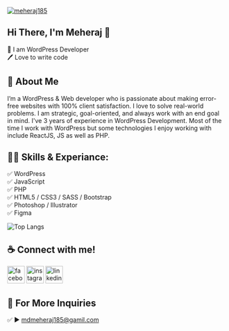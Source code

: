 <p align="left"> <a href="https://developermeheraj.com/" target="blank"><img src="https://developermeheraj.com/wp-content/uploads/2023/06/developer-meheraj.png" alt="meheraj185" /></a> </p>

## Hi There, I'm Meheraj 👋

<p>
👑 I am WordPress Developer <br> 
🖊️ Love to write code <br> 

## 🚀 About Me
I’m a WordPress & Web developer who is passionate about making error-free websites with 100% client satisfaction. I love to solve real-world problems. I am strategic, goal-oriented, and always work with an end goal in mind. I've 3 years of experience in WordPress Development. Most of the time I work with WordPress but some technologies I enjoy working with include ReactJS, JS as well as PHP.

## 👨‍💻 Skills & Experiance: 
✅ WordPress <br> 
✅ JavaScript <br>
✅ PHP <br>
✅ HTML5 / CSS3 / SASS / Bootstrap <br>
✅ Photoshop / Illustrator <br>
✅ Figma <br>

![Top Langs](https://github-readme-stats.vercel.app/api/top-langs/?username=Meheraj18500&layout=compact)


## ☕ Connect with me!
[<img src='https://camo.githubusercontent.com/2d1ffa69dd491ebeca01b2098cf8233dd09950ff5895abccd5b455ca442abc59/68747470733a2f2f696d672e736869656c64732e696f2f62616467652f46616365626f6f6b2d3138373746323f7374796c653d666f722d7468652d6261646765266c6f676f3d66616365626f6f6b266c6f676f436f6c6f723d7768697465' alt='facebook' height='40'>](https://www.facebook.com/meheraj185/)  [<img src='https://camo.githubusercontent.com/b3d4671768bd0f9b6c8f410a25a96e0c5a4d135208d8910461e986f97e7985ab/68747470733a2f2f696d672e736869656c64732e696f2f62616467652f496e7374616772616d2d4534343035463f7374796c653d666f722d7468652d6261646765266c6f676f3d696e7374616772616d266c6f676f436f6c6f723d7768697465' alt='instagram' height='40'>](https://www.instagram.com/meheraj1850/)  [<img src='https://camo.githubusercontent.com/a80d00f23720d0bc9f55481cfcd77ab79e141606829cf16ec43f8cacc7741e46/68747470733a2f2f696d672e736869656c64732e696f2f62616467652f4c696e6b6564496e2d3030373742353f7374796c653d666f722d7468652d6261646765266c6f676f3d6c696e6b6564696e266c6f676f436f6c6f723d7768697465' alt='linkedin' height='40'>](https://www.linkedin.com/in/meheraj185/)  



## 📧 For More Inquiries 
✅  ► mdmeheraj185@gamil.com
